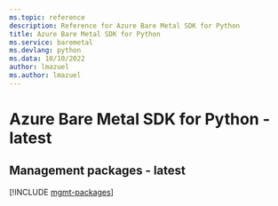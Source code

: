 ```yaml
---
ms.topic: reference
description: Reference for Azure Bare Metal SDK for Python
title: Azure Bare Metal SDK for Python
ms.service: baremetal
ms.devlang: python
ms.data: 10/10/2022
author: lmazuel
ms.author: lmazuel
---
```

# Azure Bare Metal SDK for Python - latest

## Management packages - latest
[!INCLUDE [mgmt-packages](bare-metal-mgmt-index.md)]